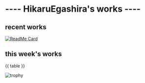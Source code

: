 # ---- HikaruEgashira's works ----

## recent works

[![ReadMe Card](https://github-readme-stats.vercel.app/api/pin/?username=twin-te&repo=twinte-front)](https://github.com/twin-te/twinte-front)

## this week's works

{{ table }}

![trophy](https://github-profile-trophy.vercel.app/?username=HikaruEgashira&theme=onedark)
